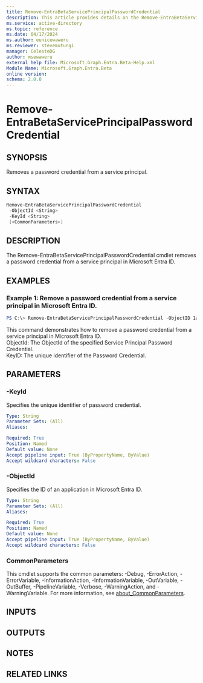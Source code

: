 ```yaml
---
title: Remove-EntraBetaServicePrincipalPasswordCredential
description: This article provides details on the Remove-EntraBetaServicePrincipalPasswordCredential command.
ms.service: active-directory
ms.topic: reference
ms.date: 04/17/2024
ms.author: eunicewaweru
ms.reviewer: stevemutungi
manager: CelesteDG
author: msewaweru
external help file: Microsoft.Graph.Entra.Beta-Help.xml
Module Name: Microsoft.Graph.Entra.Beta
online version:
schema: 2.0.0
---
```


# Remove-EntraBetaServicePrincipalPasswordCredential

## SYNOPSIS
Removes a password credential from a service principal.

## SYNTAX

```powershell
Remove-EntraBetaServicePrincipalPasswordCredential
 -ObjectId <String>
 -KeyId <String>
 [<CommonParameters>]
```

## DESCRIPTION
The Remove-EntraBetaServicePrincipalPasswordCredential cmdlet removes a password credential from a service principal in Microsoft Entra ID.

## EXAMPLES

### Example 1: Remove a password credential from a service principal in Microsoft Entra ID.  
```powershell
PS C:\> Remove-EntraBetaServicePrincipalPasswordCredential -ObjectID 1a3d700a-bedb-4e8f-bdda-72979a952a8d -KeyId a25ad0b5-7537-4b0b-8065-cc1c016bc18e
```

This command demonstrates how to remove a password credential from a service principal in Microsoft Entra ID.  
ObjectId: The ObjectId of the specified Service Principal Password Credential.  
KeyID: The unique identifier of the Password Credential.  

## PARAMETERS

### -KeyId
Specifies the unique identifier of password credential.

```yaml
Type: String
Parameter Sets: (All)
Aliases:

Required: True
Position: Named
Default value: None
Accept pipeline input: True (ByPropertyName, ByValue)
Accept wildcard characters: False
```

### -ObjectId
Specifies the ID of an application in Microsoft Entra ID.

```yaml
Type: String
Parameter Sets: (All)
Aliases:

Required: True
Position: Named
Default value: None
Accept pipeline input: True (ByPropertyName, ByValue)
Accept wildcard characters: False
```

### CommonParameters
This cmdlet supports the common parameters: -Debug, -ErrorAction, -ErrorVariable, -InformationAction, -InformationVariable, -OutVariable, -OutBuffer, -PipelineVariable, -Verbose, -WarningAction, and -WarningVariable. For more information, see [about_CommonParameters](https://go.microsoft.com/fwlink/?LinkID=113216).

## INPUTS

## OUTPUTS

## NOTES

## RELATED LINKS